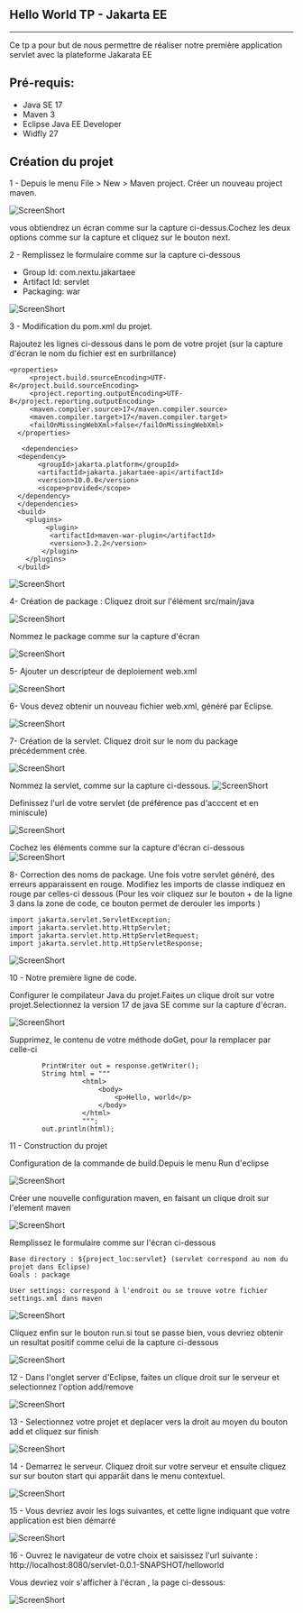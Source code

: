 ## Hello World TP - Jakarta EE
------------------------------
Ce tp a pour but de nous permettre de réaliser notre première application servlet avec la plateforme Jakarata EE

Pré-requis:
-----------
- Java SE 17
- Maven 3
- Eclipse Java EE Developer
- Widfly 27

## Création du projet
1 - Depuis le menu File > New > Maven project. Créer un nouveau project maven.

![ScreenShort](assets/project-step-1.png)













vous obtiendrez un écran comme sur la capture ci-dessus.Cochez les deux options comme sur la capture et cliquez sur le bouton next.

2 - Remplissez le formulaire comme sur la capture ci-dessous

- Group Id: com.nextu.jakartaee 
- Artifact Id: servlet
- Packaging: war 

![ScreenShort](assets/project-step-2.png)


3 - Modification du pom.xml du projet.

Rajoutez les lignes ci-dessous dans le pom de votre projet (sur la capture d'écran le nom du fichier est en surbrillance)
````
<properties>
     <project.build.sourceEncoding>UTF-8</project.build.sourceEncoding>
     <project.reporting.outputEncoding>UTF-8</project.reporting.outputEncoding>
     <maven.compiler.source>17</maven.compiler.source>
     <maven.compiler.target>17</maven.compiler.target>
     <failOnMissingWebXml>false</failOnMissingWebXml>
  </properties>

   <dependencies>
  <dependency>
       <groupId>jakarta.platform</groupId>
       <artifactId>jakarta.jakartaee-api</artifactId>
       <version>10.0.0</version>
       <scope>provided</scope>
  </dependency>
  </dependencies>
  <build>
    <plugins>
    	 <plugin>
          <artifactId>maven-war-plugin</artifactId>
          <version>3.2.2</version>
        </plugin>
    </plugins>
  </build>
````



![ScreenShort](assets/project-step-3.png)

4- Création de package :
Cliquez droit sur l'élément src/main/java

![ScreenShort](assets/project-step-4.png)



Nommez le package comme sur la capture d'écran

![ScreenShort](assets/project-step-5.png)


5- Ajouter un descripteur de deploiement web.xml

![ScreenShort](assets/project-step-6.png)

6- Vous devez obtenir un nouveau fichier web.xml, généré par Eclipse.

![ScreenShort](assets/webxml.png)


7- Création de la servlet.
Cliquez droit sur le nom du package précédemment crée.

![ScreenShort](assets/project-step-7.png)



Nommez la servlet, comme sur la capture ci-dessous.
![ScreenShort](assets/project-step-8.png)



Definissez l'url de votre servlet (de préférence pas d'acccent et en miniscule)

![ScreenShort](assets/project-step-9.png)



Cochez les éléments comme sur la capture d'écran ci-dessous
![ScreenShort](assets/project-step-10.png)


8- Correction des noms de package.
Une fois votre servlet généré, des erreurs apparaissent en rouge.
Modifiez les imports de classe indiquez en rouge par celles-ci dessous (Pour les voir cliquez sur le bouton + de la ligne 3 dans la zone de code, ce bouton permet de derouler les imports )

````
import jakarta.servlet.ServletException;
import jakarta.servlet.http.HttpServlet;
import jakarta.servlet.http.HttpServletRequest;
import jakarta.servlet.http.HttpServletResponse;

````
![ScreenShort](assets/project-step-11.png)


10 - Notre première ligne de code.

Configurer le compilateur Java du projet.Faites un clique droit sur votre projet.Selectionnez la version 17 de java SE comme sur la capture d'écran.

![ScreenShort](assets/compiler.png)



Supprimez, le contenu de votre méthode doGet, pour la remplacer par celle-ci

````
		PrintWriter out = response.getWriter();
		String html = """
	              <html>
	                  <body>
	                      <p>Hello, world</p>
	                  </body>
	              </html>
	              """;
		out.println(html);
````

11 - Construction du projet

Configuration de la commande  de build.Depuis le menu Run d'eclipse

![ScreenShort](assets/run.png)


Créer une nouvelle configuration maven, en faisant un clique droit sur l'element maven

![ScreenShort](assets/create-run.png)


Remplissez le formulaire comme sur l'écran ci-dessous
````
Base directory : ${project_loc:servlet} (servlet correspond au nom du projet dans Eclipse)
Goals : package

User settings: correspond à l'endroit ou se trouve votre fichier settings.xml dans maven

````

![ScreenShort](assets/fill-form-run.png)


Cliquez enfin sur le bouton run.si tout se passe bien, vous devriez obtenir un resultat positif comme celui de la capture ci-dessous


![ScreenShort](assets/build_result.png)



12 - Dans l'onglet server d'Eclipse, faites un clique droit sur le serveur et selectionnez l'option add/remove

![ScreenShort](assets/add-project.png)


13 - Selectionnez votre projet et deplacer vers la droit au moyen du bouton add et cliquez sur finish

![ScreenShort](assets/add-project-2.png)


14 - Demarrez le serveur. Cliquez droit sur votre serveur et ensuite cliquez sur sur bouton start qui apparâit dans le menu contextuel.

![ScreenShort](assets/start-server.png)

15 - Vous devriez avoir les logs suivantes, et cette ligne indiquant que votre application est bien démarré

![ScreenShort](assets/server_log.png)


16 - Ouvrez le navigateur de votre choix et saisissez l'url suivante : http://localhost:8080/servlet-0.0.1-SNAPSHOT/helloworld

Vous devriez voir s'afficher à l'écran , la page ci-dessous:

![ScreenShort](assets/rs.png)
